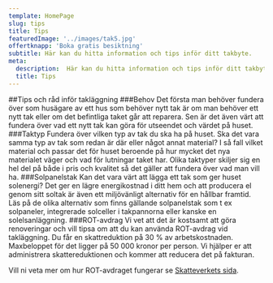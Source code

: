 ```yaml
---
template: HomePage
slug: tips
title: Tips
featuredImage: '../images/tak5.jpg'
offertknapp: 'Boka gratis besiktning'
subtitle: Här kan du hitta information och tips inför ditt takbyte.
meta:
  description:  Här kan du hitta information och tips inför ditt takbyte.
  title: Tips
---
```


##Tips och råd inför takläggning
###Behov 
Det första man behöver fundera över som husägare av ett hus som behöver nytt tak är om man behöver ett nytt tak eller om det befintliga taket går att reparera. Sen är det även värt att fundera över vad ett nytt tak kan göra för utseendet och värdet på huset.
###Taktyp 
Fundera över vilken typ av tak du ska ha på huset. Ska det vara samma typ av tak som redan är där eller något annat material? I så fall vilket material och passar det för huset beroende på hur mycket det nya materialet väger och vad för lutningar taket har. Olika taktyper skiljer sig en hel del på både i pris och kvalitet så det gäller att fundera över vad man vill ha.
###Solpanelstak 
Kan det vara värt att lägga ett tak som ger huset solenergi? Det ger en lägre energikostnad i ditt hem och att producera el genom sitt soltak är även ett miljövänligt alternativ för en hållbar framtid. Läs på de olika alternativ som finns gällande solpanelstak som t ex solpaneler, integrerade solceller i takpannorna eller kanske en solelsanläggning.
###ROT-avdrag 
Vi vet att det är kostsamt att göra renoveringar och vill tipsa om att du kan använda ROT-avdrag vid takläggning. Du får en skattreduktion på 30 % av arbetskostnaden. Maxbeloppet för det ligger på 50 000 kronor per person. Vi hjälper er att administrera skattereduktionen och kommer att reducera det på fakturan.

Vill ni veta mer om hur ROT-avdraget fungerar se [Skatteverkets sida](https://www.skatteverket.se/privat/fastigheterochbostad/rotochrutarbete.4.2e56d4ba1202f95012080002966.html "Skatteverkets sida"). 
